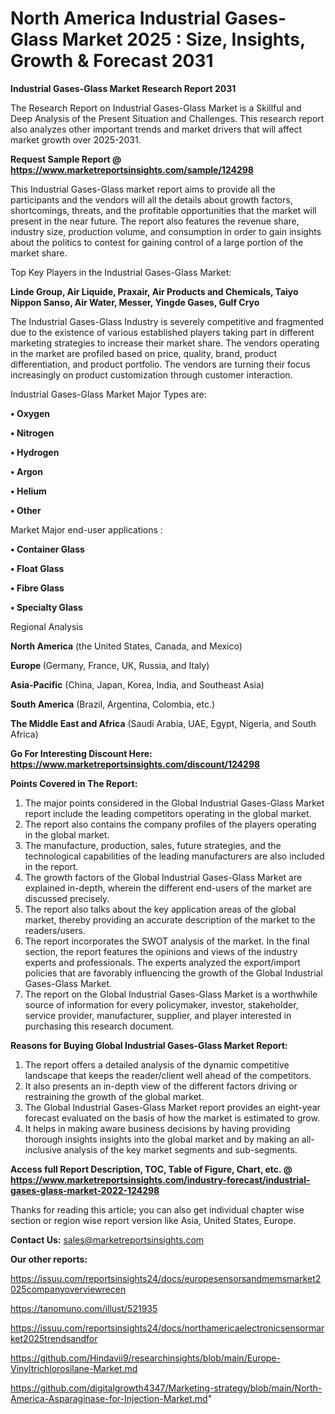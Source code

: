 # North America Industrial Gases-Glass Market 2025 : Size, Insights, Growth & Forecast 2031

<strong>Industrial Gases-Glass Market Research Report 2031</strong>

The Research Report on Industrial Gases-Glass Market is a Skillful and Deep Analysis of the Present Situation and Challenges. This research report also analyzes other important trends and market drivers that will affect market growth over 2025-2031.

<strong>Request Sample Report @ <a href=https://www.marketreportsinsights.com/sample/124298>https://www.marketreportsinsights.com/sample/124298</a></strong>

This Industrial Gases-Glass market report aims to provide all the participants and the vendors will all the details about growth factors, shortcomings, threats, and the profitable opportunities that the market will present in the near future. The report also features the revenue share, industry size, production volume, and consumption in order to gain insights about the politics to contest for gaining control of a large portion of the market share.

Top Key Players in the Industrial Gases-Glass Market:

<strong>Linde Group, Air Liquide, Praxair, Air Products and Chemicals, Taiyo Nippon Sanso, Air Water, Messer, Yingde Gases, Gulf Cryo</strong>

The Industrial Gases-Glass Industry is severely competitive and fragmented due to the existence of various established players taking part in different marketing strategies to increase their market share. The vendors operating in the market are profiled based on price, quality, brand, product differentiation, and product portfolio. The vendors are turning their focus increasingly on product customization through customer interaction.

Industrial Gases-Glass Market Major Types are:

<strong>• Oxygen

• Nitrogen

• Hydrogen

• Argon

• Helium

• Other</strong>

Market Major end-user applications :

<strong>• Container Glass

• Float Glass

• Fibre Glass

• Specialty Glass</strong>

Regional Analysis

</u><strong><b>North America</b></strong> (the United States, Canada, and Mexico)

<strong><b>Europe </b></strong>(Germany, France, UK, Russia, and Italy)

<strong><b>Asia-Pacific</b></strong> (China, Japan, Korea, India, and Southeast Asia)

<strong><b>South America</b></strong> (Brazil, Argentina, Colombia, etc.)

<strong><b>The Middle East and Africa</b></strong> (Saudi Arabia, UAE, Egypt, Nigeria, and South Africa)

<strong>Go For Interesting Discount Here: <a href=https://www.marketreportsinsights.com/discount/124298>https://www.marketreportsinsights.com/discount/124298</a></strong>

<strong>Points Covered in The Report:</strong>
<ol>
  <li>The major points considered in the Global Industrial Gases-Glass Market report include the leading competitors operating in the global market.</li>
  <li>The report also contains the company profiles of the players operating in the global market.</li>
  <li>The manufacture, production, sales, future strategies, and the technological capabilities of the leading manufacturers are also included in the report.</li>
  <li>The growth factors of the Global Industrial Gases-Glass Market are explained in-depth, wherein the different end-users of the market are discussed precisely.</li>
  <li>The report also talks about the key application areas of the global market, thereby providing an accurate description of the market to the readers/users.</li>
  <li>The report incorporates the SWOT analysis of the market. In the final section, the report features the opinions and views of the industry experts and professionals. The experts analyzed the export/import policies that are favorably influencing the growth of the Global Industrial Gases-Glass Market.</li>
  <li>The report on the Global Industrial Gases-Glass Market is a worthwhile source of information for every policymaker, investor, stakeholder, service provider, manufacturer, supplier, and player interested in purchasing this research document.</li>
</ol>
<strong>Reasons for Buying Global Industrial Gases-Glass Market Report:</strong>

<ol>
  <li>The report offers a detailed analysis of the dynamic competitive landscape that keeps the reader/client well ahead of the competitors.</li>
  <li>It also presents an in-depth view of the different factors driving or restraining the growth of the global market.</li>
  <li>The Global Industrial Gases-Glass Market report provides an eight-year forecast evaluated on the basis of how the market is estimated to grow.</li>
  <li>It helps in making aware business decisions by having providing thorough insights insights into the global market and by making an all-inclusive analysis of the key market segments and sub-segments.</li>
</ol>
<strong>Access full Report Description, TOC, Table of Figure, Chart, etc. @ <a href=https://www.marketreportsinsights.com/industry-forecast/industrial-gases-glass-market-2022-124298>https://www.marketreportsinsights.com/industry-forecast/industrial-gases-glass-market-2022-124298</a></strong>


Thanks for reading this article; you can also get individual chapter wise section or region wise report version like Asia, United States, Europe.

<strong>Contact Us:</strong>
sales@marketreportsinsights.com

<strong>Our other reports:</strong>

<a href=https://issuu.com/reportsinsights24/docs/europesensorsandmemsmarket2025companyoverviewrecen>https://issuu.com/reportsinsights24/docs/europesensorsandmemsmarket2025companyoverviewrecen</a>

<a href=https://tanomuno.com/illust/521935>https://tanomuno.com/illust/521935</a>

<a href=https://issuu.com/reportsinsights24/docs/northamericaelectronicsensormarket2025trendsandfor>https://issuu.com/reportsinsights24/docs/northamericaelectronicsensormarket2025trendsandfor</a>

<a href=https://github.com/Hindavii9/researchinsights/blob/main/Europe-Vinyltrichlorosilane-Market.md>https://github.com/Hindavii9/researchinsights/blob/main/Europe-Vinyltrichlorosilane-Market.md</a>

<a href=https://github.com/digitalgrowth4347/Marketing-strategy/blob/main/North-America-Asparaginase-for-Injection-Market.md>https://github.com/digitalgrowth4347/Marketing-strategy/blob/main/North-America-Asparaginase-for-Injection-Market.md</a>"
